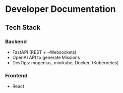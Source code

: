 # Developer Documentation

## Tech Stack

### Backend

* FastAPI (REST + ~Websockets)
* OpenAI API to generate Missions
* DevOps: mogenius, minikube, Docker, (Kubernetes)

### Frontend

* React
